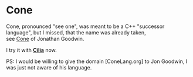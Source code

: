 # Cone
Cone, pronounced "see one", was meant to be a C++ "successor language", but I missed, that the name was already taken,  
see [Cone](https://cone.jondgoodwin.com/) of Jonathan Goodwin.

I try it with [**Cilia**](CiliaLang.org) now.



PS: I would be willing to give the domain [ConeLang.org] to Jon Goodwin, I was just not aware of his language.
